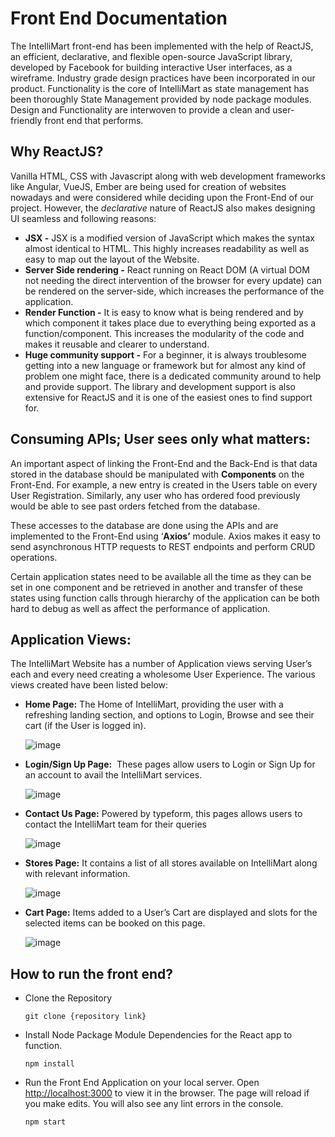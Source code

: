 
# Front End Documentation

The IntelliMart front-end has been implemented with the help of ReactJS, an efficient, declarative, and flexible open-source JavaScript library, developed by Facebook for building interactive User interfaces, as a wireframe. Industry grade design practices have been incorporated in our product. Functionality is the core of IntelliMart as state management has been thoroughly State Management provided by node package modules. Design and Functionality are interwoven to provide a clean and user-friendly front end that performs.

## **Why ReactJS?**

Vanilla HTML, CSS with Javascript along with web development frameworks like Angular, VueJS, Ember are being used for creation of websites nowadays and were considered while deciding upon the Front-End of our project. However, the *declarative* nature of ReactJS also makes designing UI seamless and following reasons:

- **JSX -** JSX is a modified version of JavaScript which makes the syntax almost identical to HTML. This highly increases readability as well as easy to map out the layout of the Website.
- **Server Side rendering -** React running on React DOM (A virtual DOM not needing the direct intervention of the browser for every update) can be rendered on the server-side, which increases the performance of the application.
- **Render Function -** It is easy to know what is being rendered and by which component it takes place due to everything being exported as a function/component. This increases the modularity of the code and makes it reusable and clearer to understand.
- **Huge community support -** For a beginner, it is always troublesome getting into a new language or framework but for almost any kind of problem one might face, there is a dedicated community around to help and provide support. The library and development support is also extensive for ReactJS and it is one of the easiest ones to find support for.

## **Consuming APIs; User sees only what matters:**

An important aspect of linking the Front-End and the Back-End is that data stored in the database should be manipulated with **Components** on the Front-End. For example, a new entry is created in the Users table on every User Registration. Similarly, any user who has ordered food previously would be able to see past orders fetched from the database.

These accesses to the database are done using the APIs and are implemented to the Front-End using ‘**Axios’** module. Axios makes it easy to send asynchronous HTTP requests to REST endpoints and perform CRUD operations.

Certain application states need to be available all the time as they can be set in one component and be retrieved in another and transfer of these states using function calls through hierarchy of the application can be both hard to debug as well as affect the performance of application.

## **Application Views:**

The IntelliMart Website has a number of Application views serving User’s each and every need creating a wholesome User Experience. The various views created have been listed below:

- **Home Page:** The Home of IntelliMart, providing the user with a refreshing landing section, and options to Login, Browse and see their cart (if the User is logged in).

    ![image](https://user-images.githubusercontent.com/61727284/119465717-8e313900-bd61-11eb-9249-00c593a47ffd.png)


- **Login/Sign Up Page:**  These pages allow users to Login or Sign Up for an account to avail the IntelliMart services.

    ![image](https://user-images.githubusercontent.com/61727284/119465756-98ebce00-bd61-11eb-8357-58b1ce997b63.png)

- **Contact Us Page:** Powered by typeform, this pages allows users to contact the IntelliMart team for their queries

    ![image](https://user-images.githubusercontent.com/61727284/119465824-aa34da80-bd61-11eb-913b-1fd3fcb1c9da.png)

- **Stores Page:** It contains a list of all stores available on IntelliMart along with relevant information.

    ![image](https://user-images.githubusercontent.com/61727284/119465851-b15be880-bd61-11eb-8498-b1808037064e.png)

- **Cart Page:** Items added to a User’s Cart are displayed and slots for the selected items can be booked on this page.

    ![image](https://user-images.githubusercontent.com/61727284/119465877-b882f680-bd61-11eb-91bb-409c0034c437.png)

## How to run the front end?

- Clone the Repository

    `git clone {repository link}`

- Install Node Package Module Dependencies for the React app to function. 

    `npm install`

- Run the Front End Application on your local server. Open [http://localhost:3000](http://localhost:3000) to view it in the browser. The page will reload if you make edits. You will also see any lint errors in the console.

    `npm start`
